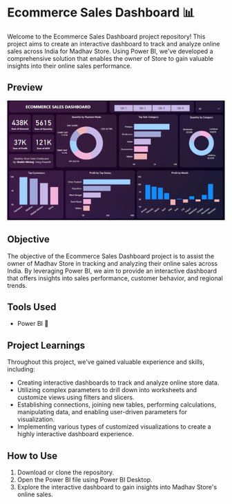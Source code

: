 # Ecommerce Sales Dashboard 📊

Welcome to the Ecommerce Sales Dashboard project repository! This project aims to create an interactive dashboard to track and analyze online sales across India for Madhav Store. Using Power BI, we've developed a comprehensive solution that enables the owner of Store to gain valuable insights into their online sales performance.

## Preview
![Dashboard Preview](https://github.com/Abhirams2004/Sales_Dashboard/blob/main/Madhav%20Ecommerce%20Sales%20Dashboard1.png)


## Objective
The objective of the Ecommerce Sales Dashboard project is to assist the owner of Madhav Store in tracking and analyzing their online sales across India. By leveraging Power BI, we aim to provide an interactive dashboard that offers insights into sales performance, customer behavior, and regional trends.


## Tools Used
- Power BI 💼


## Project Learnings
Throughout this project, we've gained valuable experience and skills, including:
- Creating interactive dashboards to track and analyze online store data.
- Utilizing complex parameters to drill down into worksheets and customize views using filters and slicers.
- Establishing connections, joining new tables, performing calculations, manipulating data, and enabling user-driven parameters for visualization.
- Implementing various types of customized visualizations to create a highly interactive dashboard experience.


## How to Use
1. Download or clone the repository.
2. Open the Power BI file using Power BI Desktop.
3. Explore the interactive dashboard to gain insights into Madhav Store's online sales.
